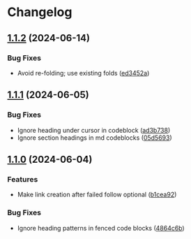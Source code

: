 # Changelog

## [1.1.2](https://github.com/jakewvincent/mkdnflow.nvim/compare/v1.1.1...v1.1.2) (2024-06-14)


### Bug Fixes

* Avoid re-folding; use existing folds ([ed3452a](https://github.com/jakewvincent/mkdnflow.nvim/commit/ed3452a8c1b2f724b82dc6138a0fd71a8fc0683a))

## [1.1.1](https://github.com/jakewvincent/mkdnflow.nvim/compare/v1.1.0...v1.1.1) (2024-06-05)


### Bug Fixes

* Ignore heading under cursor in codeblock ([ad3b738](https://github.com/jakewvincent/mkdnflow.nvim/commit/ad3b73874c8c4b5f04d9c87b8303a0f776178344))
* Ignore section headings in md codeblocks ([05d5693](https://github.com/jakewvincent/mkdnflow.nvim/commit/05d569319241c7addcc5748c4800141dda18c559))

## [1.1.0](https://github.com/jakewvincent/mkdnflow.nvim/compare/v1.0.0...v1.1.0) (2024-06-04)


### Features

* Make link creation after failed follow optional ([b1cea92](https://github.com/jakewvincent/mkdnflow.nvim/commit/b1cea92882ea42e2c64219e8f5b6215f8e22306a))


### Bug Fixes

* Ignore heading patterns in fenced code blocks ([4864c6b](https://github.com/jakewvincent/mkdnflow.nvim/commit/4864c6ba1a6f8d4e20d0ac8370931c49c24c6625))
